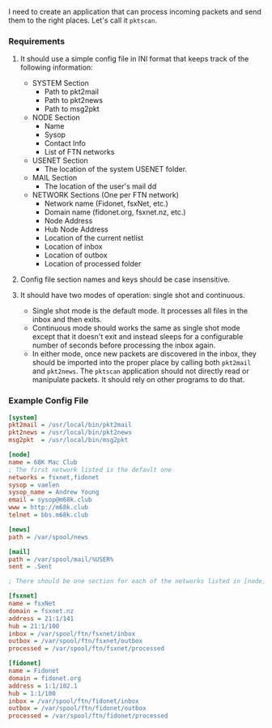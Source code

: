 I need to create an application that can process incoming packets and 
send them to the right places. Let's call it `pktscan`.

### Requirements

1. It should use a simple config file in INI format that keeps track 
   of the following information:
    - SYSTEM Section
		- Path to pkt2mail
		- Path to pkt2news
		- Path to msg2pkt
    - NODE Section
        - Name
        - Sysop
        - Contact Info
		- List of FTN networks
    - USENET Section
        - The location of the system USENET folder.
    - MAIL Section
        - The location of the user's mail dd
    - NETWORK Sections (One per FTN network)
        - Network name (Fidonet, fsxNet, etc.)
        - Domain name (fidonet.org, fsxnet.nz, etc.)
        - Node Address
        - Hub Node Address
        - Location of the current netlist
        - Location of inbox
        - Location of outbox
        - Location of processed folder

2. Config file section names and keys should be case insensitive.

3. It should have two modes of operation: single shot and continuous.
    - Single shot mode is the default mode. It processes all files in
	  the inbox and then exits.
    - Continuous mode should works the same as single shot mode 
	  except that it doesn't exit and instead sleeps for a 
	  configurable number of seconds before processing the inbox
	  again.
    - In either mode, once new packets are discovered in the inbox, 
	  they should be imported into the proper place by calling both 
	  `pkt2mail` and `pkt2news`. The `pktscan` application should not
	  directly read or manipulate packets. It should rely on other
	  programs to do that.


### Example Config File

```ini
[system]
pkt2mail = /usr/local/bin/pkt2mail
pkt2news = /usr/local/bin/pkt2news
msg2pkt  = /usr/local/bin/msg2pkt

[node]
name = 68K Mac Club
; The first network listed is the default one
networks = fsxnet,fidonet
sysop = vaelen
sysop_name = Andrew Young
email = sysop@m68k.club
www = http://m68k.club
telnet = bbs.m68k.club

[news]
path = /var/spool/news

[mail]
path = /var/spool/mail/%USER%
sent = .Sent

; There should be one section for each of the networks listed in [node].

[fsxnet]
name = fsxNet
domain = fsxnet.nz
address = 21:1/141
hub = 21:1/100
inbox = /var/spool/ftn/fsxnet/inbox
outbox = /var/spool/ftn/fsxnet/outbox
processed = /var/spool/ftn/fsxnet/processed

[fidonet]
name = Fidonet
domain = fidonet.org
address = 1:1/102.1
hub = 1:1/100
inbox = /var/spool/ftn/fidonet/inbox
outbox = /var/spool/ftn/fidonet/outbox
processed = /var/spool/ftn/fidonet/processed
```
